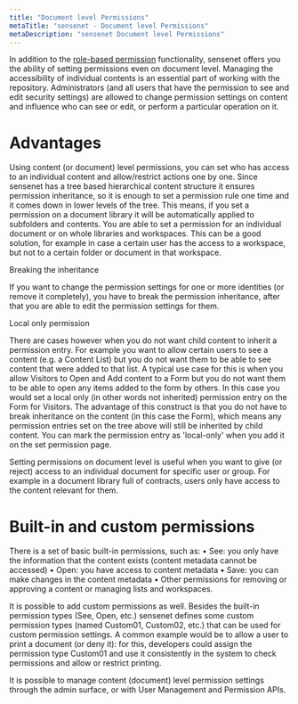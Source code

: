 ```yaml
---
title: "Document level Permissions"
metaTitle: "sensenet - Document level Permissions"
metaDescription: "sensenet Document level Permissions"
---
```


In addition to the [role-based permission](/concepts/role-based-permissions) functionality, sensenet offers you the ability of setting permissions even on document level. Managing the accessibility of individual contents is an essential part of working with the repository. Administrators (and all users that have the permission to see and edit security settings) are allowed to change permission settings on content and influence who can see or edit, or perform a particular operation on it.

# Advantages
Using content (or document) level permissions, you can set who has access to an individual content and allow/restrict actions one by one. Since sensenet has a tree based hierarchical content structure it ensures permission inheritance, so it is enough to set a permission rule one time and it comes down in lower levels of the tree. This means, if you set a permission on a document library it will be automatically applied to subfolders and contents. You are able to set a permission for an individual document or on whole libraries and workspaces.
This can be a good solution, for example in case a certain user has the access to a workspace, but not to a certain folder or document in that workspace.

Breaking the inheritance

If you want to change the permission settings for one or more identities (or remove it completely), you have to break the permission inheritance, after that you are able to edit the permission settings for them.

Local only permission

There are cases however when you do not want child content to inherit a permission entry. For example you want to allow certain users to see a content (e.g. a Content List) but you do not want them to be able to see content that were added to that list. A typical use case for this is when you allow Visitors to Open and Add content to a Form but you do not want them to be able to open any items added to the form by others. In this case you would set a local only (in other words not inherited) permission entry on the Form for Visitors. The advantage of this construct is that you do not have to break inheritance on the content (in this case the Form), which means any permission entries set on the tree above will still be inherited by child content. You can mark the permission entry as 'local-only' when you add it on the set permission page. 

Setting permissions on document level is useful when you want to give (or reject) access to an individual document for specific user or group. For example in a document library full of contracts, users only have access to the content relevant for them.

# Built-in and custom permissions

There is a set of basic built-in permissions, such as:
•	See: you only have the information that the content exists (content metadata cannot be accessed)
•	Open: you have access to content metadata
•	Save: you can make changes in the content metadata
•	Other permissions for removing or approving a content or managing lists and workspaces.

It is possible to add custom permissions as well. Besides the built-in permission types (See, Open, etc.) sensenet defines  some custom permission types (named Custom01, Custom02, etc.) that can be used for custom permission settings. A common example would be to allow a user to print a document (or deny it): for this, developers could assign the permission type Custom01 and use it consistently in the system to check permissions and allow or restrict printing.

It is possible to manage content (document) level permission settings through the admin surface, or with User Management and Permission APIs.
